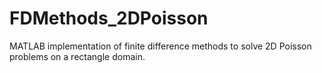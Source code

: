 # FDMethods_2DPoisson
MATLAB implementation of finite difference methods to solve 2D Poisson problems on a rectangle domain.
